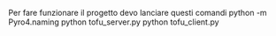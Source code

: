 Per fare funzionare il progetto devo lanciare questi comandi
python -m Pyro4.naming
python tofu_server.py
python tofu_client.py